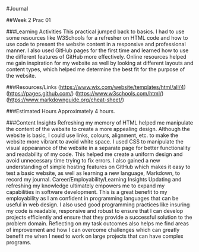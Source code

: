 #Journal

##Week 2 Prac 01 

###Learning Activities 
This practical jumped back to basics. I had to use some resources like W3Schools for a refresher on HTML code and how to use code to present the website content in a responsive and professional manner. I also used GitHub pages for the first time and learned how to use the different features of GitHub more effectively. Online resources helped me gain inspiration for my website as well by looking at different layouts and content types, which helped me determine the best fit for the purpose of the website.

###Resources/Links 
(https://www.wix.com/website/templates/html/all/4)
(https://pages.github.com/)
(https://www.w3schools.com/html/)
(https://www.markdownguide.org/cheat-sheet/)

###Estimated Hours 
Approximately 4 hours.


###Content Insights 
Refreshing my memory of HTML helped me manipulate the content of the website to create a more appealing design. Although the website is basic, I could use links, colours, alignment, etc. to make the website more vibrant to avoid white space. I used CSS to manipulate the visual appearance of the website in a separate page for better functionality and readability of my code. This helped me create a uniform design and avoid unnecessary time trying to fix errors. I also gained a new understanding of simple hosting features on GitHub which makes it easy to test a basic website, as well as learning a new language, Markdown, to record my journal.
Career/Employability/Learning Insights 
Updating and refreshing my knowledge ultimately empowers me to expand my capabilities in software development. This is a great benefit to my employability as I am confident in programming languages that can be useful in web design. I also used good programming practices like insuring my code is readable, responsive and robust to ensure that I can develop projects efficiently and ensure that they provide a successful solution to the problem domain. Reflecting on my task outcomes also helps me find areas of improvement and how I can overcome challenges which can greatly benefit me when I need to work on large projects that can have complex programs.
